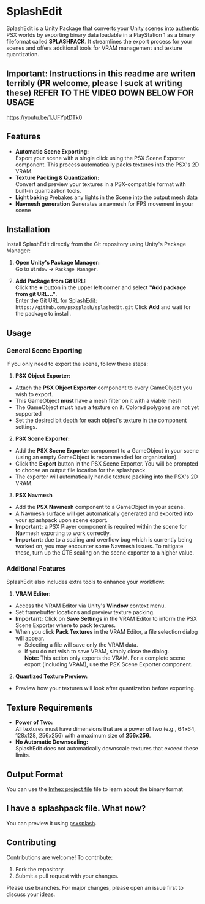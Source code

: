 # SplashEdit

SplashEdit is a Unity Package that converts your Unity scenes into authentic PSX worlds by exporting binary data loadable in a PlayStation 1 as a binary fileformat called **SPLASHPACK**. It streamlines the export process for your scenes and offers additional tools for VRAM management and texture quantization.

## Important: Instructions in this readme are writen terribly (PR welcome, please I suck at writing these) REFER TO THE VIDEO DOWN BELOW FOR USAGE
https://youtu.be/1JJFYptDTk0

## Features

- **Automatic Scene Exporting:**  
  Export your scene with a single click using the PSX Scene Exporter component. This process automatically packs textures into the PSX's 2D VRAM.
- **Texture Packing & Quantization:**  
  Convert and preview your textures in a PSX-compatible format with built-in quantization tools.
- **Light baking**
  Prebakes any lights in the Scene into the output mesh data
- **Navmesh generation**
  Generates a navmesh for FPS movement in your scene

## Installation

Install SplashEdit directly from the Git repository using Unity's Package Manager:

1. **Open Unity's Package Manager:**  
   Go to `Window` → `Package Manager`.

2. **Add Package from Git URL:**  
   Click the **+** button in the upper left corner and select **"Add package from git URL..."**.  
   Enter the Git URL for SplashEdit: `https://github.com/psxsplash/splashedit.git`
   Click **Add** and wait for the package to install.

## Usage

### General Scene Exporting

If you only need to export the scene, follow these steps:

1. **PSX Object Exporter:**  
- Attach the **PSX Object Exporter** component to every GameObject you wish to export.
- This GameObject **must** have a mesh filter on it with a viable mesh
- The GameObject **must** have a texture on it. Colored polygons are not yet supported
- Set the desired bit depth for each object's texture in the component settings.

2. **PSX Scene Exporter:**  
- Add the **PSX Scene Exporter** component to a GameObject in your scene (using an empty GameObject is recommended for organization).
- Click the **Export** button in the PSX Scene Exporter. You will be prompted to choose an output file location for the splashpack.
- The exporter will automatically handle texture packing into the PSX's 2D VRAM.

3. **PSX Navmesh**  
- Add the **PSX Navmesh** component to a GameObject in your scene.
- A Navmesh surface will get automatically generated and exported into your splashpack upon scene export.
- **Important:** a PSX Player component is required within the scene for Navmesh exporting to work correctly.
- **Important:** due to a scaling and overflow bug which is currently being worked on, you may encounter some Navmesh issues. To mitigate these, turn up the GTE scaling on the scene exporter to a higher value.

### Additional Features

SplashEdit also includes extra tools to enhance your workflow:

1. **VRAM Editor:**  
- Access the VRAM Editor via Unity's **Window** context menu.
- Set framebuffer locations and preview texture packing.
- **Important:** Click on **Save Settings** in the VRAM Editor to inform the PSX Scene Exporter where to pack textures.
- When you click **Pack Textures** in the VRAM Editor, a file selection dialog will appear.  
  - Selecting a file will save only the VRAM data.
  - If you do not wish to save VRAM, simply close the dialog.  
  **Note:** This action only exports the VRAM. For a complete scene export (including VRAM), use the PSX Scene Exporter component.

2. **Quantized Texture Preview:**  
- Preview how your textures will look after quantization before exporting.

## Texture Requirements

- **Power of Two:**  
All textures must have dimensions that are a power of two (e.g., 64x64, 128x128, 256x256) with a maximum size of **256x256**.
- **No Automatic Downscaling:**  
SplashEdit does not automatically downscale textures that exceed these limits.

## Output Format
You can use the [Imhex project file](https://github.com/psxsplash/splashedit/blob/main/tools/imhex.hexproj) file to learn about the binary format

## I have a splashpack file. What now?
You can preview it using [psxsplash](https://github.com/psxsplash/psxsplash).

## Contributing

Contributions are welcome! To contribute:

1. Fork the repository.
3. Submit a pull request with your changes.

Please use branches.
For major changes, please open an issue first to discuss your ideas.


